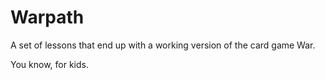 Warpath
=======

A set of lessons that end up with a working version of the card game War.

You know, for kids.
